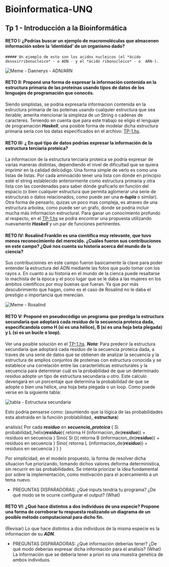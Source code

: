 # Bioinformatica-UNQ

## Tp 1 - Introducción a la Bioinformática

#### RETO I: ¿Podrías buscar un ejemplo de macromoléculas que almacenen información sobre la ‘identidad’ de un organismo dado?  

    ##### Un ejemplo de esto son los acidos nucleicos (el *ácido desoxirribonucleico* - o ADN - y el *ácido ribonucleico* - o  ARN-). 

![Meme - Daenerys - ADN/ARN](https://github.com/pache0015/Bioinformatica-UNQ/blob/master/TP%20-%201/img/ADN%7CARN.jpg)
 
      
        
#### RETO II: Proponé una forma de expresar la información contenida en la estructura primaria de las proteínas usando tipos de datos de los lenguajes de programación que conocés.

Siendo simplistas, se podria expresarla informacion contenida en la estructura primaria de las poteinas usando cualquier estructura que sea iterable; amerita mencionar la simpleza de un String o cadenas de caracteres. Teniendo en cuenta que para este trabajo se eligío el lenguaje de programación ___Haskell___, una posible forma de modelar dicha estructura primaria sería con los datas especificados en el archivo: [TP-1.hs](https://github.com/pache0015/Bioinformatica-UNQ/blob/master/TP%20-%201/tp-1.hs).
  
    
      
        
          
#### RETO III: ¿ En qué tipo de datos podrías expresar la información de la estructura terciaria proteica?
La informacion de la estructura terciaria proteica  se podría expresar de varias maneras distintas, dependiendo el nivel de dificultad que se quiera imprimir en la calidad delcódigo. Una forma simple de verlo es como una listas de listas. Por cada aminoácido tener una lista con donde en principio esté el string establecido anteriormente como estructura primaria y otra lista con las coordenadas para saber dónde graficarlo en función del espacio (o bien cualquier estructura que permita aglomerar una serie de estructuras o datos relacionados, como puede ser una ___n-tupla___ o similar). Otra forma de pensarlo, quizas un poco mas compleja, es atraves de una estructura arbolea, como puede ser un grafo, donde se podria incluir mucha más informacion estructural. Para ganar un conocimiento profundo al respecto, en el [TP-1.hs](https://github.com/pache0015/Bioinformatica-UNQ/blob/master/TP%20-%201/tp-1.hs) se podra encontrar una propuesta utilizando nuevamente ___Haskell___ y un par de funciones pertinentes.
  
    
      
        
          
          
#### RETO IV: Rosalind Franklin es una científica muy relevante, que tuvo menos reconocimiento del merecido. ¿Cuáles fueron sus contribuciones en este campo? ¿Qué nos cuenta su historia acerca del mundo de la ciencia?
 Sus contribucioines en este campo fueron basicamente la clave para poder entender la estructura del ADN mediante las fotos que pudo tomar con los rayos x.
En cuanto a su historia en el mundo de la cienca puede resaltarse lo machista de la época y el poco lugar que se le daba a las mujeres en los ámbitos científicos por muy buenas que fueran. Ya que por más descubrimiento que hagan, como es el caso de Rosalind no le daba el prestigio o importancia que merecían. 
  
![Meme - Rosalind](https://github.com/pache0015/Bioinformatica-UNQ/blob/master/TP%20-%201/img/rosalinda.jpg)
      
        
        
#### RETO V: Proponé en pseudocódigo un programa que prediga la estructura secundaria que adoptará cada residuo de la secuencia proteica dada, especificandola como H (si es una hélice), B (si es una hoja beta plegada) y L (si es un bucle o loop).
Ver una posible solución en el [TP-1.hs](https://github.com/pache0015/Bioinformatica-UNQ/blob/master/TP%20-%201/tp-1.hs).
___Nota___: Para predecir la estructura secundaria que adoptará cada residuo de la secuencia proteica dada, a traves de una serie de datos que se obtienen de analizar la secuencia y la estructura de amplios conjuntos de proteínas con estructura conocida y se establece una correlación entre las características estructurales y la secuencia para determinar cuál es la
probabilidad de que un determinado residuo adopte un tipo de estructura secundaria u otro. Este calculo devengará en un porcentaje que determina la probabilidad de que se adopte o bien una hélice, una hoja beta plegada o un loop. Como puede verse en la siguiente tabla:

![tabla - Estructura secundaria](https://github.com/pache0015/Bioinformatica-UNQ/blob/master/TP%20-%201/img/tabla.jpg)

Esto podria pensarse como: (asumiendo que la lógica de las probabilidades esta abstraida en la función problabilidad_ __estructura__)

analisis{
    Por cada ___residuo___ en ___secuencia_proteica___ {
        Si probabilidad_helix(___residuo___){
            retorna H (informacion_de(___residuo___)) + residuos en secuencia
        } 
        Sino{
            Si (){
                retorna B (informacion_de(___residuo___))  + residuos en secuencia
            }
            Sino{
                retorna L (informacion_de(___residuo___)) + residuos en secuencia
            }
    }
}

Por simplicidad, en el modelo propuesto, la forma de resolver dicha situacion fue priorizando, tomando dichos valores deforma deterministica, sin recurrir en las probabilidades. Se intenta priorizar la idea fundamental por sobre la implementación, como motivación para el acercamiento a un tema nuevo.   
 
    
- PREGUNTAS DISPARADORAS: ¿Qué inputs tendría tu programa? ¿De qué modo se te ocurre configurar el output?
 (What)
    
     
#### RETO VI: ¿Qué hace distintos a dos individuos de una especie? Propone una forma de corroborar tu respuesta realizando un diagrama de un posible método computacional para dicho fin.
  
(Revisar)
Lo que hace distintos a dos individuos de la misma especie es la informacion de su ___ADN___.
    
    
- PREGUNTAS DISPARADORAS: ¿Qué información deberías tener? ¿De qué modo deberías expresar dicha información para el análisis?
(What) 
La información que se deberia tener a priori es una muestra genetica de ambos individuos.
